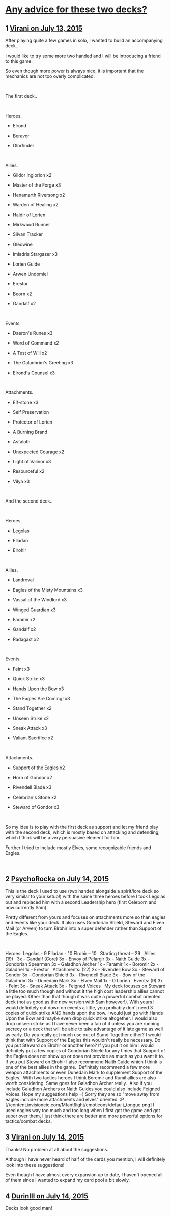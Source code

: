 # [Any advice for these two decks?](https://community.fantasyflightgames.com/topic/182430-any-advice-for-these-two-decks/)

## 1 [Virani on July 13, 2015](https://community.fantasyflightgames.com/topic/182430-any-advice-for-these-two-decks/?do=findComment&comment=1691059)

After playing quite a few games in solo, I wanted to build an accompanying deck. 


I would like to try some more two handed and I will be introducing a friend to this game.


So even though more power is always nice, it is important that the mechanics are not too overly complicated.


 


The first deck..


 


Heroes.


- Elrond


- Beravor


- Glorfindel


 


Allies.


- Gildor Inglorion x2


- Master of the Forge x3


- Henamarth Riversong x2


- Warden of Healing x2


- Haldir of Lorien


- Mirkwood Runner


- Silvan Tracker


- Gleowine


- Imladris Stargazer x3


- Lorien Guide


- Arwen Undomiel


- Erestor


- Beorn x2


- Gandalf x2


 


Events.


- Daeron's Runes x3


- Word of Command x2


- A Test of Will x2


- The Galadhrim's Greeting x3


- Elrond's Counsel x3


 


Attachments.


- Elf-stone x3


- Self Preservation


- Protector of Lorien


- A Burning Brand


- Asfaloth


- Unexpected Courage x2


- Light of Valinor x3


- Resourceful x2


- Vilya x3


 


And the second deck..


 


Heroes.


- Legolas


- Elladan


- Elrohir


 


Allies.


- Landroval


- Eagles of the Misty Mountains x3


- Vassal of the Windlord x3


- Winged Guardian x3


- Faramir x2


- Gandalf x2


- Radagast x2


 


Events.


- Feint x3


- Quick Strike x3


- Hands Upon the Bow x3


- The Eagles Are Coming! x3


- Stand Together x2


- Unseen Strike x2


- Sneak Attack x3


- Valiant Sacrifice x2


 


Attachments.


- Support of the Eagles x2


- Horn of Gondor x2


- Rivendell Blade x3


- Celebrian's Stone x2


- Steward of Gondor x3


 


So my idea is to play with the first deck as support and let my friend play with the second deck, which is mostly based on attacking and defending, which I think will be a very persuasive element for him.


Further I tried to include mostly Elves, some recognizable friends and Eagles.


 


## 2 [PsychoRocka on July 14, 2015](https://community.fantasyflightgames.com/topic/182430-any-advice-for-these-two-decks/?do=findComment&comment=1691629)

This is the deck I used to use (two handed alongside a spirit/lore deck so very similar to your setup!) with the same three heroes before I took Legolas out and replaced him with a second Leadership hero (first Celeborn and now currently Sam).

Pretty different from yours and focuses on attachments more so than eagles and events like your deck. It also uses Gondorian Shield, Steward and Elven Mail (or Arwen) to turn Elrohir into a super defender rather than Support of the Eagles. 

 

Heroes:
Legolas - 9
Elladan - 10
Elrohir – 10
 
Starting threat – 29
 
Allies: (19)
 
3x - Gandalf (Core)
3x - Envoy of Pelargir
3x - Naith Guide
3x - Gondorian Spearman
3x - Galadhon Archer
1x - Faramir
1x - Boromir
2x - Galadriel
1x - Erestor
 
Attachments: (22)
2x - Rivendell Bow
3x - Steward of Gondor
3x - Gondorian Shield
3x - Rivendell Blade
3x - Bow of the Galadhrim
3x - Dunedain Mark
3x - Elven Mail
1x - O Lorien
 
Events: (9)
3x - Feint
3x - Sneak Attack
3x - Feigned Voices
 
My deck focuses on Steward a little too much though and without it the high cost leadership allies cannot be played. Other than that though it was quite a powerful combat oriented deck (not as good as the new version with Sam however!). With yours I would definitely cut down on events a little, you probably don't need 3 copies of quick strike AND hands upon the bow. I would just go with Hands Upon the Bow and maybe even drop quick strike altogether. I would also drop unseen strike as I have never been a fan of it unless you are running secrecy or a deck that will be able to take advantage of it late game as well as early. Do you really get much use out of Stand Together either? I would think that with Support of the Eagles this wouldn't really be necessary. Do you put Steward on Elrohir or another hero? If you put it on him I would definitely put a few copies of Gondorian Shield for any times that Support of the Eagles does not show up or does not provide as much as you want it to. If you put Steward on Elrohir I also recommend Naith Guide which I think is one of the best allies in the game. 
Definitely recommend a few more weapon attachments or even Dunedain Mark to supplement Support of the Eagles. 
With two tactics heroes I think Boromir and Rumil allies are also worth considering. Same goes for Galadhon Archer really. 
Also if you include Galadhon Archers or Naith Guides you could also include Feigned Voices.
Hope my suggestions help =) Sorry they are so "move away from eagles include more attachments and elves" oriented  :P [//content.invisioncic.com/Mfantflight/emoticons/default_tongue.png]
I used eagles way too much and too long when I first got the game and got super over them, I just think there are better and more powerful options for tactics/combat decks. 

## 3 [Virani on July 14, 2015](https://community.fantasyflightgames.com/topic/182430-any-advice-for-these-two-decks/?do=findComment&comment=1691782)

Thanks! No problem at all about the suggestions.

Although I have never heard of half of the cards you mention, I will definitely look into these suggestions!

Even though I have almost every expansion up to date, I haven't opened all of them since I wanted to expand my card pool a bit slowly. 

## 4 [DurinIII on July 14, 2015](https://community.fantasyflightgames.com/topic/182430-any-advice-for-these-two-decks/?do=findComment&comment=1692084)

Decks look good man!

